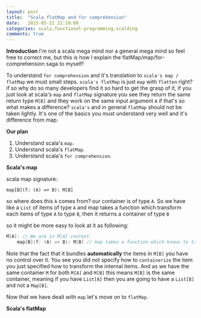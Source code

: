 ```yaml
---
layout: post
title:  "Scala flatMap and for comprehension"
date:   2015-05-22 22:18:00
categories: scala,functional-programming,scalding
comments: true
---
```

**Introduction**
I'm not a scala mega mind nor a general mega mind so feel free to correct me, but this is how I explain the flatMap/map/for-comprehension saga to myself!

To understand `for comprehension` and it's translation to `scala's map / flatMap` we must small steps.  `scala's flatMap` is just `map` with `flatten` right? if so why do so many developers find it so hard to get the grasp of it, if you just look at scala's `map` and `flatMap` signature you see they return the same return type `M[B]` and they work on the same input argument `A` if that's so what makes a difference?  `scala's` and in general `flatMap` should not be taken lightly.  It's one of the basics you must understand very well and it's difference from map.

**Our plan**

1. Understand scala's `map`.
1. Understand scala's `flatMap`.
1. Understand scala's `for comprehension`.

**Scala's map**

scala map signature:

`map[B](f: (A) => B): M[B]`

so where does this `A` comes from? our container is of type `A`.  So we have like a `List` of items of type `A` and map takes a function which transform each items of type `A` to type `B`, then it returns a container of type `B`

so it might be more easy to look at it as following:

```scala
M[A]: // We are in M[A] context.
    map[B](f: (A) => B): M[B] // map takes a function which knows to transform A to B and then it bundles them in M[B]
```

Note that the fact that it bundles **automatically** the items in `M[B]` you have no control over it.  You see you did not specify how to `containerize` the item you just specified how to transform the internal items.  And as we have the same container `M` for both `M[A]` and `M[B]` this means `M[B]` is the same container, meaning if you have `List[A]` then you are going to have a `List[B]` and not a `Map[B]`.
 
Now that we have dealt with `map` let's move on to `flatMap`.

**Scala's flatMap**

